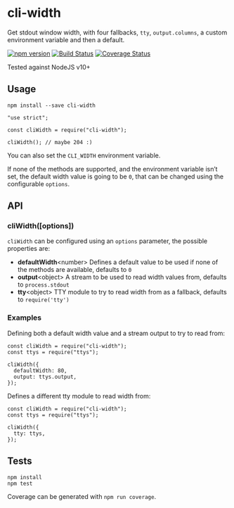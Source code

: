 cli-width
=========

Get stdout window width, with four fallbacks, `tty`, `output.columns`, a custom environment variable and then a default.

[![npm version](https://badge.fury.io/js/cli-width.svg)](http://badge.fury.io/js/cli-width) [![Build Status](https://travis-ci.org/knownasilya/cli-width.svg)](https://travis-ci.org/knownasilya/cli-width) [![Coverage Status](https://coveralls.io/repos/knownasilya/cli-width/badge.svg?branch=master&service=github)](https://coveralls.io/github/knownasilya/cli-width?branch=master)

Tested against NodeJS v10+

Usage
-----

    npm install --save cli-width

    "use strict";

    const cliWidth = require("cli-width");

    cliWidth(); // maybe 204 :)

You can also set the `CLI_WIDTH` environment variable.

If none of the methods are supported, and the environment variable isn’t set, the default width value is going to be `0`, that can be changed using the configurable `options`.

API
---

### cliWidth(\[options\])

`cliWidth` can be configured using an `options` parameter, the possible properties are:

-   **defaultWidth**&lt;number&gt; Defines a default value to be used if none of the methods are available, defaults to `0`
-   **output**&lt;object&gt; A stream to be used to read width values from, defaults to `process.stdout`
-   **tty**&lt;object&gt; TTY module to try to read width from as a fallback, defaults to `require('tty')`

### Examples

Defining both a default width value and a stream output to try to read from:

    const cliWidth = require("cli-width");
    const ttys = require("ttys");

    cliWidth({
      defaultWidth: 80,
      output: ttys.output,
    });

Defines a different tty module to read width from:

    const cliWidth = require("cli-width");
    const ttys = require("ttys");

    cliWidth({
      tty: ttys,
    });

Tests
-----

    npm install
    npm test

Coverage can be generated with `npm run coverage`.
